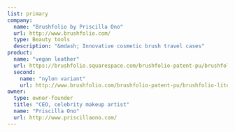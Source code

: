 ```yaml
---
list: primary
company:
  name: "Brushfolio by Priscilla Ono"
  url: http://www.brushfolio.com/
  type: Beauty tools
  description: "&mdash; Innovative cosmetic brush travel cases"
product:
  name: "vegan leather"
  url: https://brushfolio.squarespace.com/brushfolio-patent-pu/brushfoliopro
  second:
    name: "nylon variant"
    url: http://www.brushfolio.com/brushfolio-patent-pu/brushfolio-lite
owner:
  type: owner-founder
  title: "CEO, celebrity makeup artist"
  name: "Priscilla Ono"
  url: http://www.priscillaono.com/
---
```

